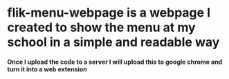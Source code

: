 # flik-menu-webpage is a webpage I created to show the menu at my school in a simple and readable way
#### Once I upload the code to a server I will upload this to google chrome and turn it into a web extension 
